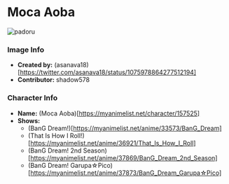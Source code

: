 # Moca Aoba

![padoru](https://raw.githubusercontent.com/shadow578/Padoru-Padoru/master/Padoru/bang-dream/bang-dream-moca-aoba.png "Moca Aoba")

### Image Info
* **Created by:**    (asanava18)[https://twitter.com/asanava18/status/1075978864277512194]
* **Contributor:**   shadow578

### Character Info
* **Name:**   (Moca Aoba)[https://myanimelist.net/character/157525]
* **Shows:**
  * (BanG Dream!)[https://myanimelist.net/anime/33573/BanG_Dream]
  * (That Is How I Roll!)[https://myanimelist.net/anime/36921/That_Is_How_I_Roll]
  * (BanG Dream! 2nd Season)[https://myanimelist.net/anime/37869/BanG_Dream_2nd_Season]
  * (BanG Dream! Garupa☆Pico)[https://myanimelist.net/anime/37873/BanG_Dream_Garupa☆Pico]

